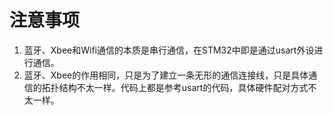# 注意事项

1. 蓝牙、Xbee和Wifi通信的本质是串行通信，在STM32中即是通过usart外设进行通信。
2. 蓝牙、Xbee的作用相同，只是为了建立一条无形的通信连接线，只是具体通信的拓扑结构不太一样。代码上都是参考usart的代码，具体硬件配对方式不太一样。